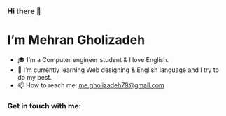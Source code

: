 ### Hi there 👋
# I’m Mehran Gholizadeh
- 🎓 I’m a Computer engineer student & I love English.
- 🌱 I’m currently learning Web designing & English language and I try to do my best.
- 📫 How to reach me: me.gholizadeh79@gmail.com
### Get in touch with me:
 [1]: http://www.telegram.com/mrn_gh79![Telegram-icon-on-transparent-background-PNG](https://user-images.githubusercontent.com/95288795/153293221-4e0f690d-ff9c-484f-bda3-2440c6ec8a6c.png)
[2]: https://www.instagram.com/mehran._gholizadeh/![Glossy-Instagram-icon-PNG](https://user-images.githubusercontent.com/95288795/153293428-6ec731c3-2aa2-46d8-a6b8-51c9bd1177f0.png)
[3]: https://www.linkedin.com/in/mehran-gholizadeh-67505b14a![Illustration-of-Linkedin-icon-on-transparent-background-PNG](https://user-images.githubusercontent.com/95288795/153293595-97af6eda-e89f-409c-b3a8-b2a843d24397.png)


